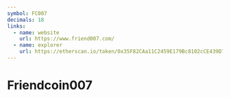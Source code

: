 ```yaml
---
symbol: FC007
decimals: 18
links:
  - name: website
    url: https://www.friend007.com/
  - name: explorer
    url: https://etherscan.io/token/0x35F82CAa11C2459E179Bc8102cCE439D77C8Ef25
---
```


# Friendcoin007
